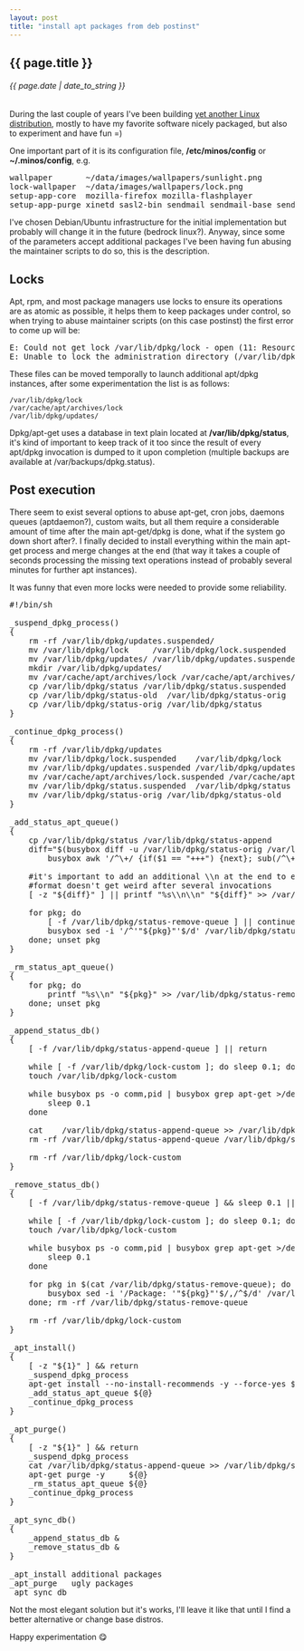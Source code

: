 ```yaml
---
layout: post
title: "install apt packages from deb postinst"
---
```


## {{ page.title }}

###### {{ page.date | date_to_string }}

During the last couple of years I've been building [yet another Linux distribution](https://github.com/minos-org), mostly to have my favorite software nicely packaged, but also to experiment and have fun =)

One important part of it is its configuration file, **/etc/minos/config** or **~/.minos/config**, e.g.

<pre class="sh_sh">
wallpaper       ~/data/images/wallpapers/sunlight.png
lock-wallpaper  ~/data/images/wallpapers/lock.png
setup-app-core  mozilla-firefox mozilla-flashplayer
setup-app-purge xinetd sasl2-bin sendmail sendmail-base sendmail-bin sensible-mda
</pre>

I've chosen Debian/Ubuntu infrastructure for the initial implementation but probably will change it in the future (bedrock linux?). Anyway, since some of the parameters accept additional packages I've been having fun abusing the maintainer scripts to do so, this is the description.

## Locks

Apt, rpm, and most package managers use locks to ensure its operations are as atomic as possible, it helps them to keep packages under control, so when trying to abuse maintainer scripts (on this case postinst) the first error to come up will be:

<pre class="sh_sh">
E: Could not get lock /var/lib/dpkg/lock - open (11: Resource temporarily unavailable)
E: Unable to lock the administration directory (/var/lib/dpkg/), is another process using it?`
</pre>

These files can be moved temporally to launch additional apt/dpkg instances, after some experimentation the list is as follows:

    /var/lib/dpkg/lock
    /var/cache/apt/archives/lock
    /var/lib/dpkg/updates/

Dpkg/apt-get uses a database in text plain located at **/var/lib/dpkg/status**, it's kind of important to keep track of it too since the result of every apt/dpkg invocation is dumped to it upon completion (multiple backups are available at /var/backups/dpkg.status).

## Post execution

There seem to exist several options to abuse apt-get, cron jobs, daemons queues (aptdaemon?), custom waits, but all them require a considerable amount of time after the main apt-get/dpkg is done, what if the system go down short after?. I finally decided to install everything within the main apt-get process and merge changes at the end (that way it takes a couple of seconds processing the missing text operations instead of probably several minutes for further apt instances).

It was funny that even more locks were needed to provide some reliability.

<pre class="sh_sh">
#!/bin/sh

_suspend_dpkg_process()
{
    rm -rf /var/lib/dpkg/updates.suspended/
    mv /var/lib/dpkg/lock     /var/lib/dpkg/lock.suspended
    mv /var/lib/dpkg/updates/ /var/lib/dpkg/updates.suspended
    mkdir /var/lib/dpkg/updates/
    mv /var/cache/apt/archives/lock /var/cache/apt/archives/lock.suspended
    cp /var/lib/dpkg/status /var/lib/dpkg/status.suspended
    cp /var/lib/dpkg/status-old  /var/lib/dpkg/status-orig
    cp /var/lib/dpkg/status-orig /var/lib/dpkg/status
}

_continue_dpkg_process()
{
    rm -rf /var/lib/dpkg/updates
    mv /var/lib/dpkg/lock.suspended    /var/lib/dpkg/lock
    mv /var/lib/dpkg/updates.suspended /var/lib/dpkg/updates
    mv /var/cache/apt/archives/lock.suspended /var/cache/apt/archives/lock
    mv /var/lib/dpkg/status.suspended  /var/lib/dpkg/status
    mv /var/lib/dpkg/status-orig /var/lib/dpkg/status-old
}

_add_status_apt_queue()
{
    cp /var/lib/dpkg/status /var/lib/dpkg/status-append
    diff="$(busybox diff -u /var/lib/dpkg/status-orig /var/lib/dpkg/status-append | \
        busybox awk '/^\+/ {if($1 == "+++") {next}; sub(/^\+/,""); print}')"

    #it's important to add an additional \\n at the end to ensure the
    #format doesn't get weird after several invocations
    [ -z "${diff}" ] || printf "%s\\n\\n" "${diff}" >> /var/lib/dpkg/status-append-queue

    for pkg; do
        [ -f /var/lib/dpkg/status-remove-queue ] || continue
        busybox sed -i '/^'"${pkg}"'$/d' /var/lib/dpkg/status-remove-queue
    done; unset pkg
}

_rm_status_apt_queue()
{
    for pkg; do
        printf "%s\\n" "${pkg}" >> /var/lib/dpkg/status-remove-queue
    done; unset pkg
}

_append_status_db()
{
    [ -f /var/lib/dpkg/status-append-queue ] || return

    while [ -f /var/lib/dpkg/lock-custom ]; do sleep 0.1; done
    touch /var/lib/dpkg/lock-custom

    while busybox ps -o comm,pid | busybox grep apt-get >/dev/null 2>&1; do
        sleep 0.1
    done

    cat    /var/lib/dpkg/status-append-queue >> /var/lib/dpkg/status
    rm -rf /var/lib/dpkg/status-append-queue /var/lib/dpkg/status-append

    rm -rf /var/lib/dpkg/lock-custom
}

_remove_status_db()
{
    [ -f /var/lib/dpkg/status-remove-queue ] && sleep 0.1 || return

    while [ -f /var/lib/dpkg/lock-custom ]; do sleep 0.1; done
    touch /var/lib/dpkg/lock-custom

    while busybox ps -o comm,pid | busybox grep apt-get >/dev/null 2>&1; do
        sleep 0.1
    done

    for pkg in $(cat /var/lib/dpkg/status-remove-queue); do
        busybox sed -i '/Package: '"${pkg}"'$/,/^$/d' /var/lib/dpkg/status
    done; rm -rf /var/lib/dpkg/status-remove-queue

    rm -rf /var/lib/dpkg/lock-custom
}

_apt_install()
{
    [ -z "${1}" ] && return
    _suspend_dpkg_process
    apt-get install --no-install-recommends -y --force-yes ${@}
    _add_status_apt_queue ${@}
    _continue_dpkg_process
}

_apt_purge()
{
    [ -z "${1}" ] && return
    _suspend_dpkg_process
    cat /var/lib/dpkg/status-append-queue >> /var/lib/dpkg/status
    apt-get purge -y     ${@}
    _rm_status_apt_queue ${@}
    _continue_dpkg_process
}

_apt_sync_db()
{
    _append_status_db &
    _remove_status_db &
}

_apt_install additional packages
_apt_purge   ugly packages
_apt_sync_db
</pre>

Not the most elegant solution but it's works, I'll leave it like that until I find a better alternative or change base distros.

Happy experimentation &#128523;
